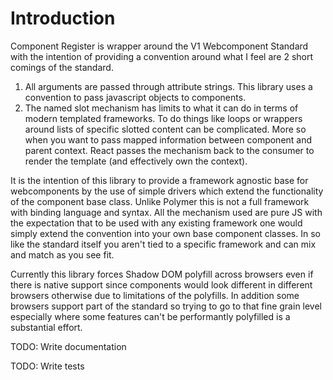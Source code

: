 Introduction
============

Component Register is wrapper around the V1 Webcomponent Standard with the intention of providing a convention around what I feel are 2 short comings of the standard.

1.  All arguments are passed through attribute strings. This library uses a convention to pass javascript objects to components.
2.  The named slot mechanism has limits to what it can do in terms of modern templated frameworks. To do things like loops or wrappers around lists of specific slotted content can be complicated. More so when you want to pass mapped information between component and parent context. React passes the mechanism back to the consumer to render the template (and effectively own the context).

It is the intention of this library to provide a framework agnostic base for webcomponents by the use of simple drivers which extend the functionality of the component base class.  Unlike Polymer this is not a full framework with binding language and syntax.  All the mechanism used are pure JS with the expectation that to be used with any existing framework one would simply extend the convention into your own base component classes. In so like the standard itself you aren't tied to a specific framework and can mix and match as you see fit.

Currently this library forces Shadow DOM polyfill across browsers even if there is native support since components would look different in different browsers otherwise due to limitations of the polyfills. In addition some browsers support part of the standard so trying to go to that fine grain level especially where some features can't be performantly polyfilled is a substantial effort.

TODO: Write documentation

TODO: Write tests
